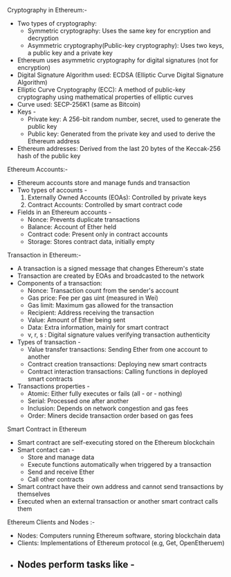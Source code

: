 Cryptography in Ethereum:- 

- Two types of cryptography: 
    - Symmetric cryptography: Uses the same key for encryption and decryption 
    - Asymmetric cryptography(Public-key cryptography): Uses two keys, a public key and a private key
- Ethereum uses asymmetric cryptography for digital signatures 
  (not for encryption)
- Digital Signature Algorithm used: ECDSA (Elliptic Curve Digital Signature Algorithm)
- Elliptic Curve Cryptography (ECC): A method of public-key cryptography using mathematical properties of elliptic curves
- Curve used: SECP-256K1 (same as Bitcoin)
- Keys -
    - Private key: A 256-bit random number, secret, used to generate the public key
    - Public key: Generated from the private key and used to derive the Ethereum address 
- Ethereum addresses: Derived from the last 20 bytes of the Keccak-256 hash of the public key

Ethereum Accounts:-

- Ethereum accounts store and manage funds and transaction 
- Two types of accounts -
     1. Externally Owned Accounts (EOAs): Controlled by private keys
     2. Contract Accounts: Controlled by smart contract code
- Fields in an Ethereum accounts -
    - Nonce: Prevents duplicate transactions
    - Balance: Account of Ether held 
    - Contract code: Present only in contract accounts 
    - Storage: Stores contract data, initially empty

Transaction in Ethereum:- 

- A transaction is a signed message that changes Ethereum's state
- Transaction are created by EOAs and broadcasted to the network 
- Components of a transaction: 
     - Nonce: Transaction count from the sender's account 
     - Gas price: Fee per gas uint (measured in Wei) 
     - Gas limit: Maximum gas allowed for the transaction
     - Recipient: Address receiving the transaction
     - Value: Amount of Ether being sent
     - Data: Extra information, mainly for smart contract 
     - v, r, s : Digital signature values verifying transaction authenticity
 - Types of transaction - 
     - Value transfer transactions: Sending Ether from one account to another 
     - Contract creation transactions: Deploying new smart contracts
     - Contract interaction transactions: Calling functions in deployed smart contracts
 - Transactions properties - 
     - Atomic: Either fully executes or fails (all - or - nothing)
     - Serial: Processed one after another 
     - Inclusion: Depends on network congestion and gas fees 
     - Order: Miners decide transaction order based on gas fees

Smart Contract in Ethereum 

- Smart contract are self-executing stored on the Ethereum blockchain 
- Smart contact can - 
     - Store and manage data 
     - Execute functions automatically when triggered by a transaction
     - Send and receive Ether 
     - Call other contracts 
 - Smart contract have their own address and cannot send transactions by themselves 
 - Executed when an external transaction or another smart contract calls them

Ethereum Clients and Nodes :- 

- Nodes: Computers running Ethereum software, storing blockchain data 
- Clients: Implementations of Ethereum protocol (e.g, Get, OpenEtheruem)
- Nodes perform tasks like - 
     - 

